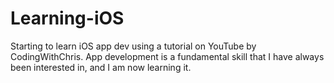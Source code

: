 # Learning-iOS
Starting to learn iOS app dev using a tutorial on YouTube by CodingWithChris. App development is a fundamental skill that I have always been interested in, and I am now learning it.
